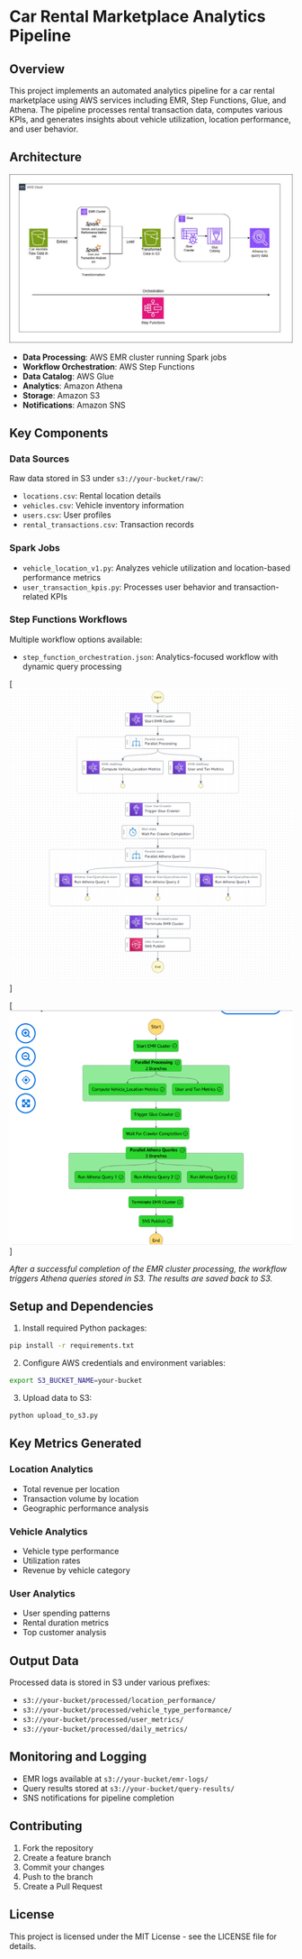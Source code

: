 # Car Rental Marketplace Analytics Pipeline

## Overview
This project implements an automated analytics pipeline for a car rental marketplace using AWS services including EMR, Step Functions, Glue, and Athena. The pipeline processes rental transaction data, computes various KPIs, and generates insights about vehicle utilization, location performance, and user behavior.

## Architecture
![Architecture Diagram](images/architectural_diagram(emr).jpg)
- **Data Processing**: AWS EMR cluster running Spark jobs
- **Workflow Orchestration**: AWS Step Functions
- **Data Catalog**: AWS Glue
- **Analytics**: Amazon Athena
- **Storage**: Amazon S3
- **Notifications**: Amazon SNS


## Key Components

### Data Sources
Raw data stored in S3 under `s3://your-bucket/raw/`:
- `locations.csv`: Rental location details
- `vehicles.csv`: Vehicle inventory information
- `users.csv`: User profiles
- `rental_transactions.csv`: Transaction records

### Spark Jobs
- `vehicle_location_v1.py`: Analyzes vehicle utilization and location-based performance metrics
- `user_transaction_kpis.py`: Processes user behavior and transaction-related KPIs

### Step Functions Workflows
Multiple workflow options available:
- `step_function_orchestration.json`: Analytics-focused workflow with dynamic query processing

[![Step Function Diagram](images/car-rental-flow.png)]

[![Step Function Diagram](images/car-rental-step-flow.png)]

*After a successful completion of the EMR cluster processing, the workflow triggers Athena queries stored in S3. The results are saved back to S3.*

## Setup and Dependencies

1. Install required Python packages:
```bash
pip install -r requirements.txt
```

2. Configure AWS credentials and environment variables:
```bash
export S3_BUCKET_NAME=your-bucket
```

3. Upload data to S3:
```bash
python upload_to_s3.py
```

## Key Metrics Generated

### Location Analytics
- Total revenue per location
- Transaction volume by location
- Geographic performance analysis

### Vehicle Analytics
- Vehicle type performance
- Utilization rates
- Revenue by vehicle category

### User Analytics
- User spending patterns
- Rental duration metrics
- Top customer analysis

## Output Data
Processed data is stored in S3 under various prefixes:
- `s3://your-bucket/processed/location_performance/`
- `s3://your-bucket/processed/vehicle_type_performance/`
- `s3://your-bucket/processed/user_metrics/`
- `s3://your-bucket/processed/daily_metrics/`

## Monitoring and Logging
- EMR logs available at `s3://your-bucket/emr-logs/`
- Query results stored at `s3://your-bucket/query-results/`
- SNS notifications for pipeline completion

## Contributing
1. Fork the repository
2. Create a feature branch
3. Commit your changes
4. Push to the branch
5. Create a Pull Request

## License
This project is licensed under the MIT License - see the LICENSE file for details.
